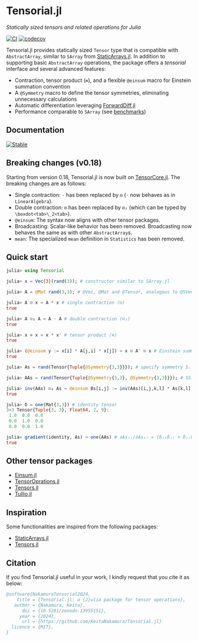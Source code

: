 # Tensorial.jl

*Statically sized tensors and related operations for Julia*

[![CI](https://github.com/KeitaNakamura/Tensorial.jl/actions/workflows/ci.yml/badge.svg)](https://github.com/KeitaNakamura/Tensorial.jl/actions/workflows/ci.yml)
[![codecov](https://codecov.io/gh/KeitaNakamura/Tensorial.jl/branch/main/graph/badge.svg?token=V58DXDI1R5)](https://codecov.io/gh/KeitaNakamura/Tensorial.jl)

Tensorial.jl provides statically sized `Tensor` type that is compatible with `AbstractArray`, similar to `SArray` from [StaticArrays.jl](https://github.com/JuliaArrays/StaticArrays.jl).
In addition to supporting basic `AbstractArray` operations, the package offers a *tensorial* interface and several advanced features:

* Contraction, tensor product (`⊗`), and a flexible `@einsum` macro for Einstein summation convention
* A `@Symmetry` macro to define the tensor symmetries, eliminating unnecessary calculations
* Automatic differentiation leveraging [ForwardDiff.jl](https://github.com/JuliaDiff/ForwardDiff.jl)
* Performance comparable to `SArray` (see [benchmarks](https://keitanakamura.github.io/Tensorial.jl/stable/Benchmarks/))

## Documentation

[![Stable](https://img.shields.io/badge/docs-latest%20release-blue.svg)](https://KeitaNakamura.github.io/Tensorial.jl/stable)

## Breaking changes (v0.18)

Starting from version 0.18, Tensorial.jl is now built on [TensorCore.jl](https://github.com/JuliaMath/TensorCore.jl). The breaking changes are as follows:

* Single contraction: `⋅` has been replaced by `⊡` (`⋅` now behaves as in `LinearAlgebra`).
* Double contraction: `⊡` has been replaced by `⊡₂` (which can be typed by `\boxdot<tab>\_2<tab>`).
* `@einsum`: The syntax now aligns with other tensor packages.
* Broadcasting: Scalar-like behavior has been removed. Broadcasting now behaves the same as with other `AbstractArray`s.
* `mean`: The specialized `mean` definition in `Statistics` has been removed.

## Quick start

```julia
julia> using Tensorial

julia> x = Vec{3}(rand(3)); # constructor similar to SArray.jl

julia> A = @Mat rand(3,3); # @Vec, @Mat and @Tensor, analogous to @SVector, @SMatrix and @SArray

julia> A ⊡ x ≈ A * x # single contraction (⊡)
true

julia> A ⊡₂ A ≈ A ⋅ A # double contraction (⊡₂)
true

julia> x ⊗ x ≈ x * x' # tensor product (⊗)
true

julia> (@einsum y := x[i] * A[j,i] * x[j]) ≈ x ⊡ A' ⊡ x # Einstein summation (@einsum)
true

julia> As = rand(Tensor{Tuple{@Symmetry{3,3}}}); # specify symmetry S₍ᵢⱼ₎

julia> AAs = rand(Tensor{Tuple{@Symmetry{3,3}, @Symmetry{3,3}}}); # SS₍ᵢⱼ₎₍ₖₗ₎

julia> inv(AAs) ⊡₂ As ≈ @einsum Bs[i,j] := inv(AAs)[i,j,k,l] * As[k,l] # it just works
true

julia> δ = one(Mat{3,3}) # identity tensor
3×3 Tensor{Tuple{3, 3}, Float64, 2, 9}:
 1.0  0.0  0.0
 0.0  1.0  0.0
 0.0  0.0  1.0

julia> gradient(identity, As) ≈ one(AAs) # ∂Asᵢⱼ/∂Asₖₗ = (δᵢₖδⱼₗ + δᵢₗδⱼₖ) / 2
true
```

## Other tensor packages

* [Einsum.jl](https://github.com/ahwillia/Einsum.jl)
* [TensorOprations.jl](https://github.com/Jutho/TensorOperations.jl)
* [Tensors.jl](https://github.com/Ferrite-FEM/Tensors.jl)
* [Tullio.jl](https://github.com/mcabbott/Tullio.jl)

## Inspiration

Some functionalities are inspired from the following packages:

* [StaticArrays.jl](https://github.com/JuliaArrays/StaticArrays.jl)
* [Tensors.jl](https://github.com/Ferrite-FEM/Tensors.jl)

## Citation

If you find Tensorial.jl useful in your work, I kindly request that you cite it as below:

```bibtex
@software{NakamuraTensorial2024,
    title = {Tensorial.jl: a {J}ulia package for tensor operations},
   author = {Nakamura, Keita},
      doi = {10.5281/zenodo.13955151},
     year = {2024},
      url = {https://github.com/KeitaNakamura/Tensorial.jl}
  licence = {MIT},
}
```
